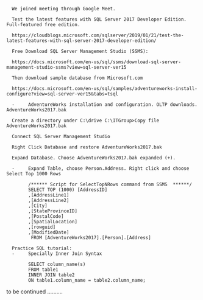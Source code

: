       We joined meeting through Google Meet.
      
      Test the latest features with SQL Server 2017 Developer Edition. Full-featured free edition.
      
      https://cloudblogs.microsoft.com/sqlserver/2019/01/21/test-the-latest-features-with-sql-server-2017-developer-edition/
      
      Free Download SQL Server Management Studio (SSMS):
      
      https://docs.microsoft.com/en-us/sql/ssms/download-sql-server-management-studio-ssms?view=sql-server-ver15
      
      Then download sample database from Microsoft.com
      
      https://docs.microsoft.com/en-us/sql/samples/adventureworks-install-configure?view=sql-server-ver15&tabs=tsql
      
      -     AdventureWorks installation and configuration. OLTP downloads. AdventureWorks2017.bak
      
      Create a directory under C:\drive C:\ITGroup>Copy file AdventureWorks2017.bak
      
      Connect SQL Server Management Studio
      
      Right Click Database and restore AdventureWorks2017.bak

      Expand Database. Choose AdventureWorks2017.bak expanded (+). 

      -     Expand Table, choose Person.Address. Right click and choose Select Top 1000 Rows
            
            /****** Script for SelectTopNRows command from SSMS  ******/
            SELECT TOP (1000) [AddressID]
            ,[AddressLine1]
            ,[AddressLine2]
            ,[City]
            ,[StateProvinceID]
            ,[PostalCode]
            ,[SpatialLocation]
            ,[rowguid]
            ,[ModifiedDate]
             FROM [AdventureWorks2017].[Person].[Address]
  
      Practice SQL tutorial:
      -     Specially Inner Join Syntax
      
            SELECT column_name(s)
            FROM table1
            INNER JOIN table2
            ON table1.column_name = table2.column_name;

to be continued ..........
